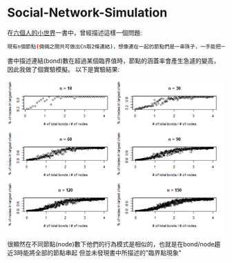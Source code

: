 # Social-Network-Simulation

在[六個人的小世界](https://www.books.com.tw/products/0010246961)一書中，曾經描述這樣一個問題:
```bash
現有n個節點(倆倆之間共可做出Cn取2條連結)，想像連在一起的節點們是一串珠子，一手能把一整串提起，請問當中最大串包含多少節點?
```
書中描述連結(bond)數在超過某個臨界值時，節點的涵蓋率會產生急遽的變高，因此我做了個實驗模擬。
以下是實驗結果:

<img src="Simu result.png" width="800px">

很顯然在不同節點(node)數下他們的行為模式是相似的，也就是在bond/node趨近3時能將全部的節點串起
但並未發現書中所描述的"臨界點現象"
